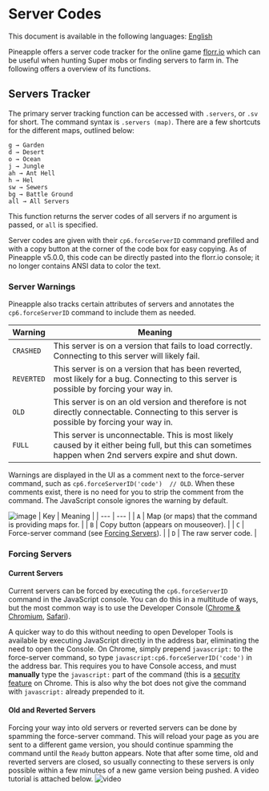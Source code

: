 # Server Codes
This document is available in the following languages: [English](https://github.com/squishycat92/PineappleDocs/blob/main/docs/servercodes/servercodes-english.md)

Pineapple offers a server code tracker for the online game [florr.io](https://florr.io) which can be useful when hunting Super mobs or finding servers to farm in. The following offers a overview of its functions.

## Servers Tracker
The primary server tracking function can be accessed with `.servers`, or `.sv` for short. The command syntax is `.servers (map)`. There are a few shortcuts for the different maps, outlined below:
```
g → Garden
d → Desert
o → Ocean
j → Jungle
ah → Ant Hell
h → Hel
sw → Sewers
bg → Battle Ground
all → All Servers
```
This function returns the server codes of all servers if no argument is passed, or `all` is specified.

Server codes are given with their `cp6.forceServerID` command prefilled and with a copy button at the corner of the code box for easy copying. As of Pineapple v5.0.0, this code can be directly pasted into the florr.io console; it no longer contains ANSI data to color the text.

### Server Warnings
Pineapple also tracks certain attributes of servers and annotates the `cp6.forceServerID` command to include them as needed.

| Warning | Meaning |
| --- | --- |
| `CRASHED` | This server is on a version that fails to load correctly. Connecting to this server will likely fail. |
| `REVERTED` | This server is on a version that has been reverted, most likely for a bug. Connecting to this server is possible by forcing your way in. |
| `OLD` | This server is on an old version and therefore is not directly connectable. Connecting to this server is possible by forcing your way in. |
| `FULL` | This server is unconnectable. This is most likely caused by it either being full, but this can sometimes happen when 2nd servers expire and shut down. |

Warnings are displayed in the UI as a comment next to the force-server command, such as `cp6.forceServerID('code')  // OLD`. When these comments exist, there is no need for you to strip the comment from the command. The JavaScript console ignores the warning by default.

![image](https://github.com/user-attachments/assets/ebcb4c34-a507-4adf-b18f-7b3078903c14)
| Key | Meaning |
| --- | --- |
| `A` | Map (or maps) that the command is providing maps for. |
| `B` | Copy button (appears on mouseover). |
| `C` | Force-server command (see [Forcing Servers](#forcing-servers)). |
| `D` | The raw server code. |

### Forcing Servers
#### Current Servers
Current servers can be forced by executing the `cp6.forceServerID` command in the JavaScript console. You can do this in a multitude of ways, but the most common way is to use the Developer Console ([Chrome & Chromium](https://developer.chrome.com/docs/devtools/open), [Safari](https://developer.apple.com/library/archive/documentation/NetworkingInternetWeb/Conceptual/Web_Inspector_Tutorial/EnableWebInspector/EnableWebInspector.html)).

A quicker way to do this without needing to open Developer Tools is available by executing JavaScript directly in the address bar, eliminating the need to open the Console. On Chrome, simply prepend `javascript:` to the force-server command, so type `javascript:cp6.forceServerID('code')` in the address bar. This requires you to have Console access, and must **manually** type the `javascript:` part of the command (this is a [security feature](https://stackoverflow.com/questions/7698009/why-is-javascript-pseudo-protocol-stripped-from-url-bar-when-pasted) on Chrome. This is also why the bot does not give the command with `javascript:` already prepended to it.

#### Old and Reverted Servers
Forcing your way into old servers or reverted servers can be done by spamming the force-server command. This will reload your page as you are sent to a different game version, you should continue spamming the command until the `Ready` button appears. Note that after some time, old and reverted servers are closed, so usually connecting to these servers is only possible within a few minutes of a new game version being pushed. A video tutorial is attached below.
![video](https://github.com/user-attachments/assets/ea61d092-31fa-4ff0-855b-0e6eae6ee8a4)
